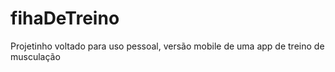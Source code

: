 # fihaDeTreino

Projetinho voltado para uso pessoal, versão mobile de uma app de treino de musculação